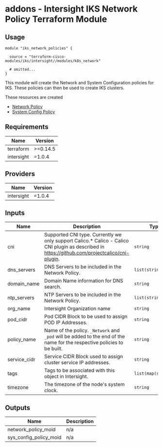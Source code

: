 # addons - Intersight IKS Network Policy Terraform Module

## Usage

```hcl
module "iks_network_policies" {

  source = "terraform-cisco-modules/iks/intersight//modules/k8s_network"

  # omitted...
}
```

This module will create the Network and System Configuration policies for IKS.  These policies can then be used to create IKS clusters.


These resources are created
* [Network Policy](https://registry.terraform.io/providers/CiscoDevNet/intersight/latest/docs/resources/kubernetes_network_policy)
* [System Config Policy](https://registry.terraform.io/providers/CiscoDevNet/intersight/latest/docs/resources/kubernetes_sys_config_policy)




<!-- BEGINNING OF PRE-COMMIT-TERRAFORM DOCS HOOK -->
## Requirements

| Name | Version |
|------|---------|
| terraform | >=0.14.5 |
| intersight | =1.0.4 |

## Providers

| Name | Version |
|------|---------|
| intersight | =1.0.4 |

## Inputs

| Name | Description | Type | Default | Required |
|------|-------------|------|---------|:--------:|
| cni | Supported CNI type. Currently we only support Calico.\* Calico - Calico CNI plugin as described in https://github.com/projectcalico/cni-plugin. | `string` | `"Calico"` | no |
| dns\_servers | DNS Servers to be included in the Network Policy. | `list(string)` | n/a | yes |
| domain\_name | Domain Name information for DNS search. | `string` | n/a | yes |
| ntp\_servers | NTP Servers to be included in the Network Policy. | `list(string)` | n/a | yes |
| org\_name | Intersight Organization name | `string` | n/a | yes |
| pod\_cidr | Pod CIDR Block to be used to assign POD IP Addresses. | `string` | `"100.65.0.0/16"` | no |
| policy\_name | Name of the policy.  `_Network` and `_pod` will be added to the end of the name for the respective policies to be built. | `string` | n/a | yes |
| service\_cidr | Service CIDR Block used to assign cluster service IP addresses. | `string` | `"100.64.0.0/24"` | no |
| tags | Tags to be associated with this object in Intersight. | `list(map(string))` | `[]` | no |
| timezone | The timezone of the node's system clock. | `string` | n/a | yes |

## Outputs

| Name | Description |
|------|-------------|
| network\_policy\_moid | n/a |
| sys\_config\_policy\_moid | n/a |

<!-- END OF PRE-COMMIT-TERRAFORM DOCS HOOK -->
